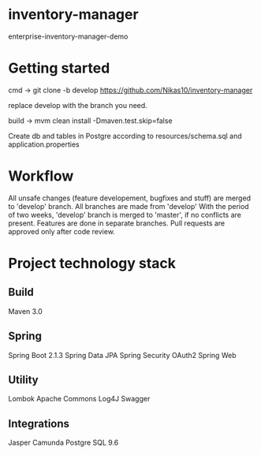 # inventory-manager
enterprise-inventory-manager-demo

# Getting started
cmd -> git clone -b develop https://github.com/Nikas10/inventory-manager

replace develop with the branch you need.

build -> mvm clean install -Dmaven.test.skip=false

Create db and tables in Postgre according to resources/schema.sql and application.properties

# Workflow
All unsafe changes (feature developement, bugfixes and stuff) are merged to 'develop' branch.
All branches are made from 'develop'
With the period of two weeks, 'develop' branch is merged to 'master', if no conflicts are present.
Features are done in separate branches. Pull requests are approved only after code review.

# Project technology stack
## Build
Maven 3.0

## Spring
Spring Boot 2.1.3
Spring Data JPA
Spring Security OAuth2
Spring Web

## Utility
Lombok
Apache Commons
Log4J
Swagger

## Integrations
Jasper
Camunda
Postgre SQL 9.6


